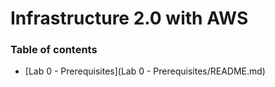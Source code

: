 # **Infrastructure 2.0 with AWS** #

### Table of contents ###

* [Lab 0 - Prerequisites](Lab 0 - Prerequisites/README.md)